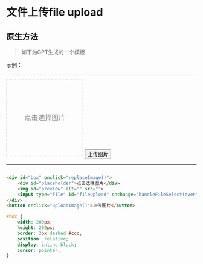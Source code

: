 # 文件上传file upload

## 原生方法

> 如下为GPT生成的一个模板

示例：

---

<style>
    #box {
        width: 200px;
        height: 200px;
        border: 2px dashed #ccc;
        position: relative;
        display: inline-block;
        cursor: pointer;
    }

    #box div {
        display: block;
        width: 100%;
        height: 100%;
        text-align: center;
        line-height: 200px;
        font-size: 18px;
        color: #888;
        position: absolute;
        top: 0;
        left: 0;
    }

    #box img {
        display: none;
        width: 100%;
        height: 100%;
        object-fit: cover;
    }

    #fileUpload {
        display: none;
    }
</style>

<script>
    let selectedFile;

    function handleFileSelect(event) {
        const files = event.target.files;
        if (files && files.length > 0) {
            selectedFile = files[0];
            const imageUrl = URL.createObjectURL(selectedFile);
            document.getElementById('preview').src = imageUrl;
            document.getElementById('preview').style.display = 'block';
            document.getElementById('placeholder').style.display = 'none';
        }
    }

    function replaceImage() {
        document.getElementById('fileUpload').click();
    }

    function uploadImage() {
        if (selectedFile) {
            console.log(selectedFile);
        } else {
            alert('请选择图片');
        }
    }
</script>

<div id="box" onclick="replaceImage()">
    <div id="placeholder">点击选择图片</div>
    <img id="preview" alt="" src="">
    <input type="file" id="fileUpload" onchange="handleFileSelect(event)">
</div>
<button onclick="uploadImage()">上传图片</button>

---

```html

<div id="box" onclick="replaceImage()">
    <div id="placeholder">点击选择图片</div>
    <img id="preview" alt="" src="">
    <input type="file" id="fileUpload" onchange="handleFileSelect(event)">
</div>
<button onclick="uploadImage()">上传图片</button>
```

```css
#box {
    width: 200px;
    height: 200px;
    border: 2px dashed #ccc;
    position: relative;
    display: inline-block;
    cursor: pointer;
}

#box div {
    display: block;
    width: 100%;
    height: 100%;
    text-align: center;
    line-height: 200px;
    font-size: 18px;
    color: #888;
    position: absolute;
    top: 0;
    left: 0;
}

#box img {
    display: none;
    width: 100%;
    height: 100%;
    object-fit: cover;
}

#fileUpload {
    display: none;
}
```

```js
let selectedFile;

function handleFileSelect() {
    const files = event.target.files;
    if (files && files.length > 0) {
        selectedFile = files[0];
        const imageUrl = URL.createObjectURL(selectedFile);
        document.getElementById('preview').src = imageUrl;
        document.getElementById('preview').style.display = 'block';
        document.getElementById('placeholder').style.display = 'none';
    }
}

function replaceImage() {
    document.getElementById('fileUpload').click();
}

function uploadImage() {
    if (selectedFile) {
        // 执行图片上传操作
        // 可以通过selectedFile访问文件信息
        console.log(selectedFile);
    } else {
        alert('请选择图片');
    }
}
```

> 对以上方法封装一下，特意用原生js写，代码长点，但不依赖jQuery

```js
class UploadBox {
    nodes;
    files;

    /**
     * 自定义简单封装图片上传
     * 待补充：可设置图片数目、单个文件大小
     * @param selector{string} 节点选择器
     * @param callback{function} input[type=file]的change()回调
     * */
    constructor(selector, callback) {
        this.nodes = document.querySelectorAll(selector);
        this.files = new Array(this.nodes.length);
        let _this = this;
        this.nodes.forEach((item, index) => {
            let fileInput = document.createElement("input");
            fileInput.setAttribute("type", "file");
            fileInput.style.display = "none";
            let img = document.createElement("img");
            img.setAttribute("alt", "img");
            img.style.display = "none";
            item.appendChild(fileInput);
            item.appendChild(img);

            item.addEventListener("click", function () {
                fileInput.click();
            });
            fileInput.addEventListener("change", function (e) {
                let files = this.files;
                if (files && files.length > 0) {
                    _this.files[index] = files[0];
                    img.src = URL.createObjectURL(files[0]);
                    img.style.display = 'block';
                    item.firstElementChild.style.display = 'none';
                }
                if (callback && typeof callback === 'function') {
                    callback(_this.files, index, fileInput, _this);
                }
            })
        })
    }

    // 遍历清空
    clear() {

    }
}
```

调用时：
```html
<div class="upload">
    <p>请选择图片1</p>
</div>

<div class="upload">
    <p>请选择图片2</p>
</div>
```

```js
let upload = new UploadBox(".upload", function (files) {
    console.log(files);
});
```

示例：（样式就懒得调了）

---

<style>
.upload{
    border: 1px solid;
}
</style>

<div class="upload">
    <p>请选择图片1</p>
</div>

<div class="upload">
    <p>请选择图片2</p>
</div>

<script>
class UploadBox {
    nodes;
    files;

    constructor(selector, callback) {
        this.nodes = document.querySelectorAll(selector);
        this.files = new Array(this.nodes.length);
        let _this = this;
        this.nodes.forEach((item, index) => {
            let fileInput = document.createElement("input");
            fileInput.setAttribute("type", "file");
            fileInput.style.display = "none";
            let img = document.createElement("img");
            img.setAttribute("alt", "img");
            img.style.display = "none";
            item.appendChild(fileInput);
            item.appendChild(img);

            item.addEventListener("click", function () {
                fileInput.click();
            });
            fileInput.addEventListener("change", function (e) {
                let files = this.files;
                if (files && files.length > 0) {
                    _this.files[index] = files[0];
                    img.src = URL.createObjectURL(files[0]);
                    img.style.display = 'block';
                    item.firstElementChild.style.display = 'none';
                }
                if (callback && typeof callback === 'function') {
                    callback(_this.files, index, fileInput, _this);
                }
            })
        })
    }


    clear() {

    }
}

let upload = new UploadBox(".upload", function (files) {
    console.log(files);
});
</script>




- 原生js
- 跨域
- 组件库
- 文件流
- 接口
- 等
